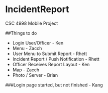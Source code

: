 
# IncidentReport

CSC 4998 Mobile Project

##Things to do

- Login User/Officer - Ken
- Menu - Zacch
- User Menu to Submit Report - Rhett
- Incident Report / Push Notification - Rhett
- Officer Receives Report Layout - Ken
- Map - Zacch
- Photo / Server - Brian

###Login page started, but not finished - Kang


